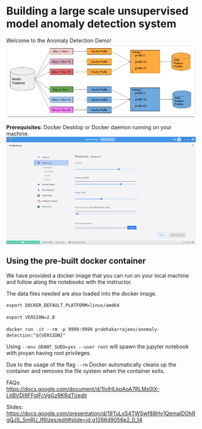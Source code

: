 # Building a large scale unsupervised model anomaly detection system

Welcome to the Anomaly Detection Demo!
![](images/scale-up-ad.png)

**Prerequisites:** Docker Desktop or Docker daemon running on your machine.
![](images/docker-desktop.png)

## Using the pre-built docker container
We have provided a docker image that you can run on your local machine and follow along the notebooks with the instructor.

The data files needed are also loaded into the docker image.

```
export DOCKER_DEFAULT_PLATFORM=linux/amd64

export VERSION=2.0

docker run -it --rm -p 9999:9999 prabhakarrajeev/anomaly-detection:"${VERSION}"
```

Using `--env GRANT_SUDO=yes --user root` will spawn the jupyter notebook with jovyan having root privileges.

Due to the usage of the flag `--rm` Docker automatically cleans up the container and removes the file system 
when the container exits.

FAQs:  
https://docs.google.com/document/d/1IvIHLkpAoA7RLMs0IX-LjtBVDl9FFgIFcVgGzRKRdTI/edit

Slides:  
https://docs.google.com/presentation/d/19TuLxS4TWSwf88Hv1QemalDOhRgQJS_SmRU_If6lzes/edit#slide=id.g1266d9056e2_0_14
